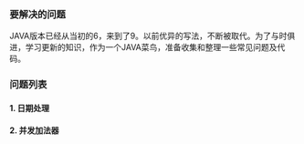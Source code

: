 ### 要解决的问题
JAVA版本已经从当初的6，来到了9。以前优异的写法，不断被取代。为了与时俱进，学习更新的知识，作为一个JAVA菜鸟，准备收集和整理一些常见问题及代码。

### 问题列表
#### 1. 日期处理
#### 2. 并发加法器